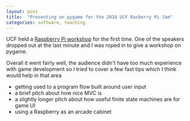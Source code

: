 ```yaml
---
layout: post
title:  "Presenting on pygame for the 2018 UCF Rasberry Pi Jam"
categories: software, teaching
---
```


UCF held a [Raspberry Pi workshop](https://sites.google.com/site/ucfraspberryjam/home) for the first time. One of the speakers dropped out at the last minute and I was roped in to give a workshop on pygame.

Overall it went fairly well, the audience didn't have too much experience with game development so I tried to cover a few fast tips which I think would help in that area

- getting used to a program flow built around user input
- a brief pitch about how nice MVC is
- a slightly longer pitch about how useful finite state machines are for game UI
- using a Raspberry as an arcade cabinet
